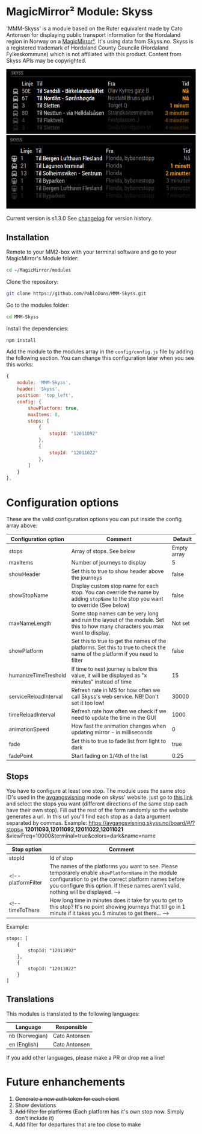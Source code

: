 # MagicMirror² Module: Skyss
'MMM-Skyss' is a module based on the Ruter equivalent made by Cato Antonsen for displaying public transport information for the Hordaland region in Norway on a [MagicMirror²](https://magicmirror.builders/). It's using data from Skyss.no. Skyss is a registered trademark of Hordaland County Councile (Hordaland Fylkeskommune) which is not affiliated with this product. Content from Skyss APIs may be copyrighted.

![1](images/MMM-Skyss-1.png)
![2](images/MMM-Skyss-2.png) 

Current version is s1.3.0 See [changelog](CHANGELOG.md "Version history") for version history.

## Installation

Remote to your MM2-box with your terminal software and go to your MagicMirror's Module folder:
````bash
cd ~/MagicMirror/modules
````

Clone the repository:
````bash
git clone https://github.com/PabloDons/MMM-Skyss.git
````

Go to the modules folder:
````bash
cd MMM-Skyss
````

Install the dependencies:
````bash
npm install
````

Add the module to the modules array in the `config/config.js` file by adding the following section. You can change this configuration later when you see this works:
```javascript
{
	module: 'MMM-Skyss',
	header: 'Skyss',
	position: 'top_left',
	config: {
		showPlatform: true,
		maxItems: 8,
		stops: [
			{
				stopId: "12011092"
			},
			{
				stopId: "12011022"
			},
		]
	}
},
```

# Configuration options

These are the valid configuration options you can put inside the config array above:

Configuration option | Comment | Default 
---|---|---
stops | Array of stops. See below | Empty array
maxItems | Number of journeys to display | 5 
showHeader | Set this to true to show header above the journeys | false
showStopName | Display custom stop name for each stop. You can override the name by adding `stopName` to the stop you want to override (See below) | false
maxNameLength | Some stop names can be very long and ruin the layout of the module. Set this to how many characters you max want to display.  | Not set
showPlatform | Set this to true to get the names of the platforms. Set this to true to check the name of the platform if you need to filter  | false
humanizeTimeTreshold | If time to next journey is below this value, it will be displayed as "x minutes" instead of time | 15 
serviceReloadInterval | Refresh rate in MS for how often we call Skyss's web service. NB! Don't set it too low! | 30000 
timeReloadInterval | Refresh rate how often we check if we need to update the time in the GUI | 1000 
animationSpeed | How fast the animation changes when updating mirror - in milliseconds | 0  
fade | Set this to true to fade list from light to dark | true  
fadePoint | Start fading on 1/4th of the list | 0.25

## Stops
You have to configure at least one stop. The module uses the same stop ID's used in the [avgangsvisning](https://avgangsvisning.skyss.no/) mode on skyss' website. just go to [this link](https://avgangsvisning.skyss.no/) and select the stops you want (different directions of the same stop each have their own stop). Fill out the rest of the form randomly so the website generates a url. In this url you'll find each stop as a data argument separated by commas. Example:
https://avgangsvisning.skyss.no/board/#/?stops= **12011093,12011092,12011022,12011021** &viewFreq=10000&terminal=true&colors=dark&name=name

Stop option | Comment 
---|---
stopId | Id of stop
<!-- platformFilter | The names of the platforms you want to see. Please temporarely enable `showPlatformName` in the module configuration to get the correct platform names before you configure this option. If these names aren't valid, nothing will be displayed. -->
<!-- timeToThere | How long time in minutes does it take for you to get to this stop? It's no point showing journeys that till go in 1 minute if it takes you 5 minutes to get there... -->

Example:
```
stops: [
	{
		stopId: "12011092"
	},
	{
		stopId: "12011022"
	}
]

``` 
## Translations

This modules is translated to the following languages:

Language | Responsible
---|---
nb (Norwegian) | Cato Antonsen
en (English) | Cato Antonsen

If you add other languages, please make a PR or drop me a line!

# Future enhanchements

1. ~~Generate a new auth token for each client~~
1. Show deviations
1. ~~Add filter for platforms~~ (Each platform has it's own stop now. Simply don't include it)
1. Add filter for departures that are too close to make

